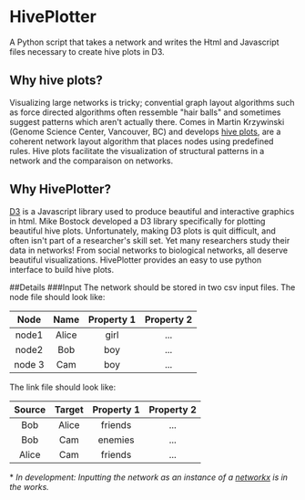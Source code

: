 HivePlotter
===========

A Python script that takes a network and writes the Html and Javascript files necessary to create hive plots in D3.

## Why hive plots?
Visualizing large networks is tricky; convential graph layout algorithms such as force directed algorithms often ressemble "hair balls" and sometimes suggest patterns which aren't actually there. Comes in Martin Krzywinski (Genome Science Center, Vancouver, BC) and develops [hive plots](http://www.hiveplot.net/), are a coherent network layout algorithm that places nodes using predefined rules. Hive plots facilitate the visualization of structural patterns in a network and the comparaison on networks.

## Why HivePlotter?
[D3](http://d3js.org/) is a Javascript library used to produce beautiful and interactive graphics in html. Mike Bostock developed a D3 library specifically for plotting beautiful hive plots. Unfortunately, making D3 plots is quit difficult, and often isn't part of a researcher's skill set. Yet many researchers study their data in networks! From social networks to biological networks, all deserve beautiful visualizations. HivePlotter provides an easy to use python interface to build hive plots.

##Details
###Input
The network should be stored in two csv input files. The node file should look like:

|Node | Name | Property 1 | Property 2|
|:----:|:----:|:----------:|:----------:|
|node1 | Alice | girl | ...|
|node2 | Bob | boy | ...|
|node 3 | Cam | boy | ...|


The link file should look like:

|Source | Target | Property 1 | Property 2|
|:------:|:------:|:----------:|:----------:|
|Bob | Alice | friends | ...|
Bob | Cam | enemies | ...|
|Alice | Cam | friends | ...|

\* *In development: Inputting the network as an instance of a [networkx](https://networkx.github.io/) is in the works.*
